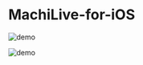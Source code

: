 # MachiLive-for-iOS

![demo](https://raw.github.com/wiki/kwtkMe/MachiLive-for-iOS/images/demo1_result.GIF)

![demo](https://raw.github.com/wiki/kwtkMe/MachiLive-for-iOS/images/demo2_result.GIF)


## 
